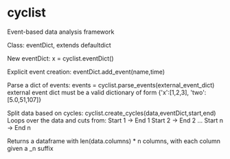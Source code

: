 # cyclist
Event-based data analysis framework

Class: eventDict, extends defaultdict

New eventDict:
x = cyclist.eventDict()

Explicit event creation:
eventDict.add_event(name,time)

Parse a dict of events:
events = cyclist.parse_events(external_event_dict)
external event dict must be a valid dictionary of form {'x':[1,2,3], 'two':[5.0,51,107]}

Split data based on cycles:
cyclist.create_cycles(data,eventDict,start,end)
Loops over the data and cuts from:
  Start 1 -> End 1
  Start 2 -> End 2
  ...
  Start n -> End n
  
  Returns a dataframe with len(data.columns) * n columns, with each column given a _n suffix
  
